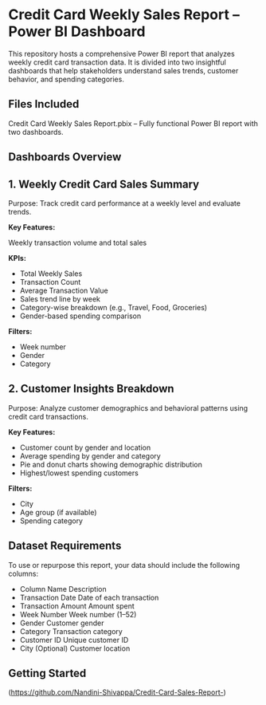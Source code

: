 # Credit Card Weekly Sales Report – Power BI Dashboard
This repository hosts a comprehensive Power BI report that analyzes weekly credit card transaction data. It is divided into two insightful dashboards that help stakeholders understand sales trends, customer behavior, and spending categories.

## Files Included
Credit Card Weekly Sales Report.pbix – Fully functional Power BI report with two dashboards.

## Dashboards Overview

 ## 1. Weekly Credit Card Sales Summary
Purpose: Track credit card performance at a weekly level and evaluate trends.

**Key Features:**

Weekly transaction volume and total sales

**KPIs:**

- Total Weekly Sales
- Transaction Count
- Average Transaction Value
- Sales trend line by week
- Category-wise breakdown (e.g., Travel, Food, Groceries)
- Gender-based spending comparison

**Filters:**

- Week number
- Gender
- Category

## 2. Customer Insights Breakdown
Purpose: Analyze customer demographics and behavioral patterns using credit card transactions.

**Key Features:**

- Customer count by gender and location
- Average spending by gender and category
- Pie and donut charts showing demographic distribution
- Highest/lowest spending customers

**Filters:**

- City
- Age group (if available)
- Spending category

## Dataset Requirements
To use or repurpose this report, your data should include the following columns:

- Column Name	Description
- Transaction Date	Date of each transaction
- Transaction Amount	Amount spent
- Week Number	Week number (1–52)
- Gender	Customer gender
- Category	Transaction category
- Customer ID	Unique customer ID
- City	(Optional) Customer location

## Getting Started
(https://github.com/Nandini-Shivappa/Credit-Card-Sales-Report-)
